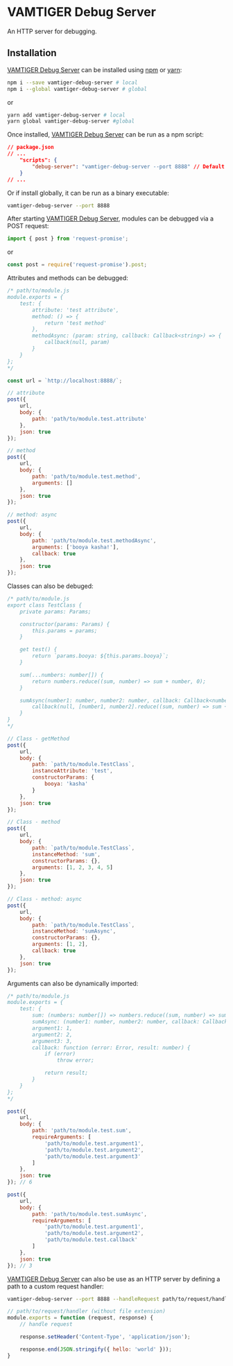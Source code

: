 # VAMTIGER Debug Server
An HTTP server for debugging.

## Installation
[VAMTIGER Debug Server](https://github.com/vamtiger-project/vamtiger-debug-server) can be installed using [npm](https://www.npmjs.com/) or [yarn](https://yarnpkg.com/en/):
```bash
npm i --save vamtiger-debug-server # local
npm i --global vamtiger-debug-server # global
```
or
```bash
yarn add vamtiger-debug-server # local
yarn global vamtiger-debug-server #global
```

Once installed, [VAMTIGER Debug Server](https://github.com/vamtiger-project/vamtiger-debug-server) can be run as a npm script:
```json
// package.json
// ...
    "scripts": {
        "debug-server": "vamtiger-debug-server --port 8888" // Default port = 8888
    }
// ...
```
Or if install globally, it can be run as a binary executable:
```bash
vamtiger-debug-server --port 8888
```

After starting [VAMTIGER Debug Server](https://github.com/vamtiger-project/vamtiger-debug-server), modules can be debugged via a POST request:
```typescript
import { post } from 'request-promise';
```
or
```javascript
const post = require('request-promise').post;
```

Attributes and methods can be debugged:
```javascript
/* path/to/module.js
module.exports = {
    test: {
        attribute: 'test attribute',
        method: () => {
            return 'test method'
        },
        methodAsync: (param: string, callback: Callback<string>) => {
            callback(null, param)
        }
    }
};
*/

const url = `http://localhost:8888/`;

// attribute
post({
    url,
    body: {
        path: 'path/to/module.test.attribute'
    },
    json: true
});

// method
post({
    url,
    body: {
        path: 'path/to/module.test.method',
        arguments: []
    },
    json: true
});

// method: async
post({
    url,
    body: {
        path: 'path/to/module.test.methodAsync',
        arguments: ['booya kasha!'],
        callback: true
    },
    json: true
});
```

Classes can also be debuged:
```javascript
/* path/to/module.js
export class TestClass {
    private params: Params;

    constructor(params: Params) {
        this.params = params;
    }

    get test() {
        return `params.booya: ${this.params.booya}`;
    }

    sum(...numbers: number[]) {
        return numbers.reduce((sum, number) => sum + number, 0);
    }

    sumAsync(number1: number, number2: number, callback: Callback<number>) {
        callback(null, [number1, number2].reduce((sum, number) => sum + number, 0));
    }
}
*/

// Class - getMethod
post({
    url,
    body: {
        path: `path/to/module.TestClass`,
        instanceAttribute: 'test',
        constructorParams: {
            booya: 'kasha'
        }
    },
    json: true
});

// Class - method
post({
    url,
    body: {
        path: `path/to/module.TestClass`,
        instanceMethod: 'sum',
        constructorParams: {},
        arguments: [1, 2, 3, 4, 5]
    },
    json: true
});

// Class - method: async
post({
    url,
    body: {
        path: `path/to/module.TestClass`,
        instanceMethod: 'sumAsync',
        constructorParams: {},
        arguments: [1, 2],
        callback: true
    },
    json: true
});
```

Arguments can also be dynamically imported:
```javascript
/* path/to/module.js
module.exports = {
    test: {
        sum: (numbers: number[]) => numbers.reduce((sum, number) => sum + number, 0),
        sumAsync: (number1: number, number2: number, callback: Callback<number>) => callback(null, [number1, number2].reduce((sum, number) => sum + number, 0)),
        argument1: 1,
        argument2: 2,
        argument3: 3,
        callback: function (error: Error, result: number) {
            if (error)
                throw error;

            return result;
        }
    }
};
*/

post({
    url,
    body: {
        path: 'path/to/module.test.sum',
        requireArguments: [
            'path/to/module.test.argument1',
            'path/to/module.test.argument2',
            'path/to/module.test.argument3'
        ]
    },
    json: true
}); // 6

post({
    url,
    body: {
        path: 'path/to/module.test.sumAsync',
        requireArguments: [
            'path/to/module.test.argument1',
            'path/to/module.test.argument2',
            'path/to/module.test.callback'
        ]
    },
    json: true
}); // 3
```

[VAMTIGER Debug Server](https://github.com/vamtiger-project/vamtiger-debug-server) can also be use as an HTTP server by defining a path to a custom request handler:
```bash
vamtiger-debug-server --port 8888 --handleRequest path/to/request/handler
```
```javascript
// path/to/request/handler (without file extension)
module.exports = function (request, response) {
    // handle request

    response.setHeader('Content-Type', 'application/json');

    response.end(JSON.stringify({ hello: 'world' }));
}
```